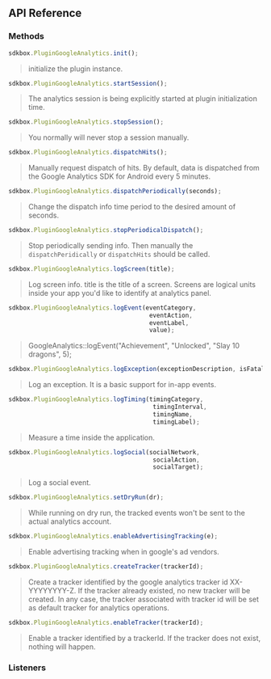 ## API Reference

### Methods
```javascript
sdkbox.PluginGoogleAnalytics.init();
```
> initialize the plugin instance.

```javascript
sdkbox.PluginGoogleAnalytics.startSession();
```
> The analytics session is being explicitly started at plugin initialization time.

```javascript
sdkbox.PluginGoogleAnalytics.stopSession();
```
> You normally will never stop a session manually.

```javascript
sdkbox.PluginGoogleAnalytics.dispatchHits();
```
> Manually request dispatch of hits. By default, data is dispatched from the
Google Analytics SDK for Android every 5 minutes.

```javascript
sdkbox.PluginGoogleAnalytics.dispatchPeriodically(seconds);
```
> Change the dispatch info time period to the desired amount of seconds.

```javascript
sdkbox.PluginGoogleAnalytics.stopPeriodicalDispatch();
```
> Stop periodically sending info. Then manually the <code>dispatchPeridically</code>
or <code>dispatchHits</code> should be called.

```javascript
sdkbox.PluginGoogleAnalytics.logScreen(title);
```
> Log screen info. title is the title of a screen. Screens are logical units
inside your app you'd like to identify at analytics panel.

```javascript
sdkbox.PluginGoogleAnalytics.logEvent(eventCategory,
                                       eventAction,
                                       eventLabel,
                                       value);
```
> GoogleAnalytics::logEvent("Achievement", "Unlocked", "Slay 10 dragons", 5);

```javascript
sdkbox.PluginGoogleAnalytics.logException(exceptionDescription, isFatal);
```
> Log an exception. It is a basic support for in-app events.

```javascript
sdkbox.PluginGoogleAnalytics.logTiming(timingCategory,
                                        timingInterval,
                                        timingName,
                                        timingLabel);
```
> Measure a time inside the application.

```javascript
sdkbox.PluginGoogleAnalytics.logSocial(socialNetwork,
                                        socialAction,
                                        socialTarget);
```
> Log a social event.

```javascript
sdkbox.PluginGoogleAnalytics.setDryRun(dr);
```
> While running on dry run, the tracked events won't be sent to the actual
analytics account.

```javascript
sdkbox.PluginGoogleAnalytics.enableAdvertisingTracking(e);
```
> Enable advertising tracking when in google's ad vendors.

```javascript
sdkbox.PluginGoogleAnalytics.createTracker(trackerId);
```
> Create a tracker identified by the google analytics tracker id XX-YYYYYYYY-Z.
If the tracker already existed, no new tracker will be created. In any case, the
tracker associated with tracker id will be set as default tracker for  analytics
operations.

```javascript
sdkbox.PluginGoogleAnalytics.enableTracker(trackerId);
```
> Enable a tracker identified by a trackerId. If the tracker does not exist,
nothing will happen.


### Listeners

